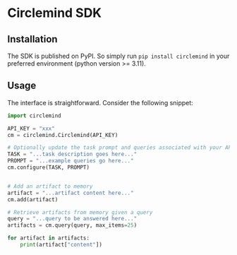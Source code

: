 # Circlemind SDK

## Installation
The SDK is published on PyPI. So simply run `pip install circlemind` in your preferred environment (python version >= 3.11).

## Usage
The interface is straightforward. Consider the following snippet:

```python
import circlemind

API_KEY = "xxx"
cm = circlemind.Circlemind(API_KEY)

# Optionally update the task prompt and queries associated with your API_KEY
TASK = "...task description goes here..."
PROMPT = "...example queries go here..."
cm.configure(TASK, PROMPT)


# Add an artifact to memory
artifact = "...artifact content here..."
cm.add(artifact)

# Retrieve artifacts from memory given a query
query = "...query to be answered here..."
artifacts = cm.query(query, max_items=25)

for artifact in artifacts:
    print(artifact["content"])
```
